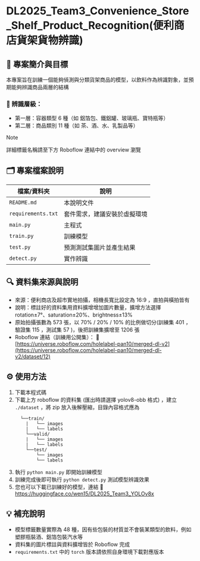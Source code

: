 # DL2025_Team3_Convenience_Store_Shelf_Product_Recognition(便利商店貨架貨物辨識)
## 📌 專案簡介與目標
本專案旨在訓練一個能夠偵測與分類貨架商品的模型，以飲料作為辨識對象，並預期能夠辨識商品兩層的結構

### 🎯 辨識層級：
- 第一層：容器類型 6 種（如 鋁箔包、鐵鋁罐、玻璃瓶、寶特瓶等）
- 第二層：商品類別 11 種（如 茶、酒、水、乳製品等）
> [!NOTE]
> 詳細標籤名稱請至下方 Roboflow 連結中的 overview 瀏覽

## 🗂️ 專案檔案說明

| 檔案/資料夾         | 說明 |
|---------------------|------|
| `README.md`         | 本說明文件 |
| `requirements.txt`  | 套件需求，建議安裝於虛擬環境 |
| `main.py`           | 主程式 |
| `train.py`         | 訓練模型 |
| `test.py`          | 預測測試集圖片並產生結果 |
| `detect.py`        | 實作辨識 |

## 🔍 資料集來源與說明
- 來源：便利商店及超市實地拍攝，相機長寬比設定為 16:9 ，直拍與橫拍皆有
- 說明：標註好的資料集用資料擴增增加圖片數量，擴增方法選擇 rotation±7°、saturation±20%、brightness±13%
- 原始拍攝張數為 573 張，以 70% / 20% / 10% 的比例做切分(訓練集 401 ，驗證集 115 ，測試集 57 )，後把訓練集擴增至 1206 張
- Roboflow 連結（訓練用公開集）：
🔗 [https://universe.roboflow.com/holelabel-pan10/merged-dl-v2](https://universe.roboflow.com/holelabel-pan10/merged-dl-v2/dataset/12)

## ⚙️ 使用方法
1. 下載本程式碼
2. 下載上方 roboflow 的資料集 (匯出時請選擇 yolov8-obb 格式) ，建立 `./dataset` ，將 zip 放入後解壓縮，目錄內容格式應為
    ```
      └──train/
        |   └── images
        |   └── labels
        └──valid/
        |   └── images
        |   └── labels
        └──test/
            └── images
            └── labels
      ```
3. 執行 `python main.py` 即開始訓練模型
4. 訓練完成後即可執行 `python detect.py` 測試模型辨識效果
5. 您也可以下載已訓練好的模型，連結 🔗 https://huggingface.co/wen15/DL2025_Team3_YOLOv8x

## 💡 補充說明
- 模型標籤數量實際為 48 種，因有些包裝的材質並不會裝某類型的飲料，例如塑膠瓶裝酒、鋁箔包裝汽水等
- 資料集的圖片標註與資料擴增皆於 Roboflow 完成
- `requirements.txt` 中的 `torch` 版本請依照自身環境下載對應版本
